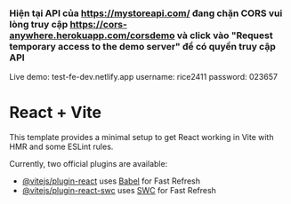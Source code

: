 ### Hiện tại API của https://mystoreapi.com/ đang chặn CORS vui lòng truy cập https://cors-anywhere.herokuapp.com/corsdemo và click vào "Request temporary access to the demo server" để có quyền truy cập API

Live demo: test-fe-dev.netlify.app
username: rice2411
password: 023657

# React + Vite

This template provides a minimal setup to get React working in Vite with HMR and some ESLint rules.

Currently, two official plugins are available:

- [@vitejs/plugin-react](https://github.com/vitejs/vite-plugin-react/blob/main/packages/plugin-react/README.md) uses [Babel](https://babeljs.io/) for Fast Refresh
- [@vitejs/plugin-react-swc](https://github.com/vitejs/vite-plugin-react-swc) uses [SWC](https://swc.rs/) for Fast Refresh
